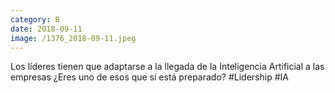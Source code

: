 ```yaml
--- 
category: B 
date: 2018-09-11 
image: /1376_2018-09-11.jpeg 
--- 
```


Los líderes tienen que adaptarse a la llegada de la Inteligencia Artificial a las empresas ¿Eres uno de esos que sí está preparado? #Lidership #IA